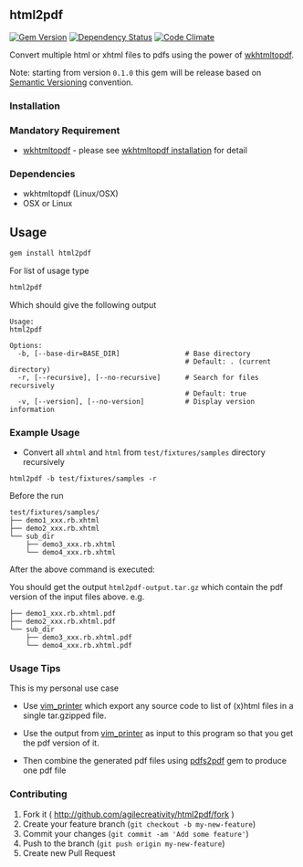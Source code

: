 ## html2pdf

[![Gem Version](https://badge.fury.io/rb/html2pdf.svg)][gem]
[![Dependency Status](https://gemnasium.com/agilecreativity/html2pdf.png)][gemnasium]
[![Code Climate](https://codeclimate.com/github/agilecreativity/html2pdf.png)][codeclimate]

[gemnasium]: https://gemnasium.com/agilecreativity/html2pdf
[codeclimate]: https://codeclimate.com/github/agilecreativity/html2pdf
[gem]: http://badge.fury.io/rb/html2pdf

Convert multiple html or xhtml files to pdfs using the power of [wkhtmltopdf][].

Note: starting from version `0.1.0` this gem will be release based on [Semantic Versioning][] convention.

### Installation

### Mandatory Requirement

- [wkhtmltopdf][] - please see [wkhtmltopdf installation][] for detail

### Dependencies

- wkhtmltopdf (Linux/OSX)
- OSX or Linux

## Usage

```sh
gem install html2pdf
```

For list of usage type

```sh
html2pdf
```

Which should give the following output

```
Usage:
html2pdf

Options:
  -b, [--base-dir=BASE_DIR]                # Base directory
                                           # Default: . (current directory)
  -r, [--recursive], [--no-recursive]      # Search for files recursively
                                           # Default: true
  -v, [--version], [--no-version]          # Display version information
```

### Example Usage

- Convert all `xhtml` and `html` from `test/fixtures/samples` directory
  recursively
```
html2pdf -b test/fixtures/samples -r
```
Before the run
```
test/fixtures/samples/
├── demo1_xxx.rb.xhtml
├── demo2_xxx.rb.xhtml
└── sub_dir
    ├── demo3_xxx.rb.xhtml
    └── demo4_xxx.rb.xhtml
```
After the above command is executed:

You should get the output `html2pdf-output.tar.gz`
which contain the pdf version of the input files above.
e.g.

```
├── demo1_xxx.rb.xhtml.pdf
├── demo2_xxx.rb.xhtml.pdf
└── sub_dir
    ├── demo3_xxx.rb.xhtml.pdf
    └── demo4_xxx.rb.xhtml.pdf
```

### Usage Tips

This is my personal use case

- Use [vim_printer][] which export any source code to list of (x)html files in
a single tar.gzipped file.

- Use the output from [vim_printer][] as input to this program so that you get
the pdf version of it.

- Then combine the generated pdf files using [pdfs2pdf][] gem to produce one pdf file

### Contributing

1. Fork it ( http://github.com/agilecreativity/html2pdf/fork )
2. Create your feature branch (`git checkout -b my-new-feature`)
3. Commit your changes (`git commit -am 'Add some feature'`)
4. Push to the branch (`git push origin my-new-feature`)
5. Create new Pull Request

[vim_printer]: https://github.com/agilecreativity/vim_printer
[pdfs2pdf]: https://github.com/agilecreativity/pdfs2pdf
[wkhtmltopdf]: http://wkhtmltopdf.org/
[wkhtmltopdf installation]: https://github.com/pdfkit/pdfkit/wiki/Installing-WKHTMLTOPDF
[Semantic Versioning]: http://semver.org
